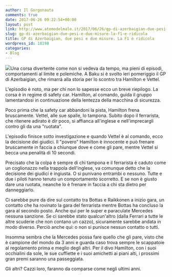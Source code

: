 ```yaml
---
author: Il Gorgonauta
comments: true
date: 2017-06-26 09:22:54+00:00
layout: post
link: http://www.atomodelmale.it/2017/06/26/gp-di-azerbaigian-due-pesi-e-due-misure-la-f1-e-ridicola/
slug: gp-di-azerbaigian-due-pesi-e-due-misure-la-f1-e-ridicola
title: GP di Azerbaigian, due pesi e due misure. La F1 è ridicola
wordpress_id: 18198
categories:
- Blog
---
```


![](http://www.atomodelmale.it/wp-content/uploads/2017/06/Vettel-Hamilton-300x234.jpg)Una corsa divertente come non si vedeva da tempo, ma pieni di episodi, comportamenti al limite e polemiche. A Baku si è svolto ieri pomeriggio il GP di Azerbaigian, che rimarrà alla storia per lo scontro tra Hamilton e Vettel.

L'episodio è noto, ma per chi non lo sapesse ecco un breve riepilogo. La corsa è in regime di safety car. Hamilton, al comando, guida il gruppo lamentandosi in continuazione della lentezza della macchina di sicurezza.

Poco prima che la safety car abbandoni la pista, Hamilton frena bruscamente. Vettel, alle sue spalle, lo tampona. Subito dopo il ferrarista, che ritenere adirato è dir poco, si affianca all'inglese e nell'imprecargli contro gli da una "ruotata".


L'episodio finisce sotto investigazione e quando Vettel è al comando, ecco la decisione dei giudici. Il "povero" Hamilton è innocente e può frenare bruscamente in faccia a chiunque dove e come gli pare, mentre Vettel si becca una penalità di 10 secondi.

Precisato che la colpa è sempre di chi tampona e il ferrarista è caduto come un coglionazzo nella trappola dell'inglese, va comunque detto che la decisione dei giudici è ingiusta. O si punivano entrambi o nessuno. Tutte e due i piloti hanno tenuto un comportamento scorretto. E se non è giusto dare una ruotata, neanche lo è frenare in faccia a chi sta dietro per danneggiarlo.

Ci sarebbe pure da dire sul contatto tra Bottas e Raikkonen a inizio gara, un contatto che ha rovinato la gara del ferrarista mentre Bottas ha concluso la gara al secondo posto. Anche qui per le super e paraculate Mercedes nessuna sanzione. Se ci sarebbe stato qualcun'altro (dalla Ferrari a tutte le altre scuderie che non contano un cazzo), sicuramente sarebbe andata in modo diverso. Perciò anche qui: o non si punisce nessun contatto o tutti.

Insomma sembra che la Mercedes possa fare quello che gli pare, visto che è campione del mondo da 3 anni e guarda caso trova sempre le scappatoie al regolamento prima e meglio degli altri. Per il divo Hamilton, con i suoi occhialini da sole, le sue cuffiette e i suoi amichetti ai piani alti, i prossimi gran premi saranno una passeggiata.

Gli altri? Cazzi loro, faranno da comparse come negli ultimi anni.

